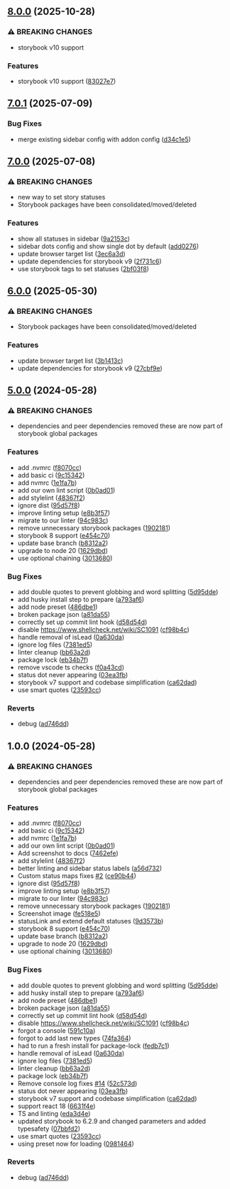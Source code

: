 ## [8.0.0](https://github.com/etchteam/storybook-addon-status/compare/v7.0.1...v8.0.0) (2025-10-28)


### ⚠ BREAKING CHANGES

* storybook v10 support

### Features

* storybook v10 support ([83027e7](https://github.com/etchteam/storybook-addon-status/commit/83027e7045c4dad89d2702ffb61deae6015a8779))

## [7.0.1](https://github.com/etchteam/storybook-addon-status/compare/v7.0.0...v7.0.1) (2025-07-09)


### Bug Fixes

* merge existing sidebar config with addon config ([d34c1e5](https://github.com/etchteam/storybook-addon-status/commit/d34c1e5c1ac679e613a69dca5690ce23c07d3bb0))

## [7.0.0](https://github.com/etchteam/storybook-addon-status/compare/v6.0.0...v7.0.0) (2025-07-08)


### ⚠ BREAKING CHANGES

* new way to set story statuses
* Storybook packages have been consolidated/moved/deleted

### Features

* show all statuses in sidebar ([9a2153c](https://github.com/etchteam/storybook-addon-status/commit/9a2153c0d5d3a55b81f099d5d8071c059f78cadb))
* sidebar dots config and show single dot by default ([add0276](https://github.com/etchteam/storybook-addon-status/commit/add0276203336d0d36730c6c60b21ad9939e7eeb))
* update browser target list ([3ec6a3d](https://github.com/etchteam/storybook-addon-status/commit/3ec6a3d12de2ffaf13c68a3bad31a2a46ff90675))
* update dependencies for storybook v9 ([2f731c6](https://github.com/etchteam/storybook-addon-status/commit/2f731c6885a221121305b55cdedd82f24981291d))
* use storybook tags to set statuses ([2bf03f8](https://github.com/etchteam/storybook-addon-status/commit/2bf03f8d441bcb3534bed60d1eb864f13e3aa7a5))

## [6.0.0](https://github.com/etchteam/storybook-addon-status/compare/v5.0.0...v6.0.0) (2025-05-30)


### ⚠ BREAKING CHANGES

* Storybook packages have been consolidated/moved/deleted

### Features

* update browser target list ([3b1413c](https://github.com/etchteam/storybook-addon-status/commit/3b1413c6546e4a15ad6d68eccb4231ce0a2baadd))
* update dependencies for storybook v9 ([27cbf9e](https://github.com/etchteam/storybook-addon-status/commit/27cbf9ee599949c2a2cac53e7b4a71a63887aed4))

## [5.0.0](https://github.com/etchteam/storybook-addon-status/compare/v4.2.2...v5.0.0) (2024-05-28)


### ⚠ BREAKING CHANGES

* dependencies and peer dependencies removed
these are now part of storybook global packages

### Features

* add .nvmrc ([f8070cc](https://github.com/etchteam/storybook-addon-status/commit/f8070ccb8746e8649b9f414fa401d011798b404f))
* add basic ci ([9c15342](https://github.com/etchteam/storybook-addon-status/commit/9c1534226d35078cf7d0e461edbb4c866fcf448d))
* add nvmrc ([1e1fa7b](https://github.com/etchteam/storybook-addon-status/commit/1e1fa7b306007ffadf3bf96bb58b974086fe1163))
* add our own lint script ([0b0ad01](https://github.com/etchteam/storybook-addon-status/commit/0b0ad0137fbe76cbff95e8026e546712a5c9a6b1))
* add stylelint ([48367f2](https://github.com/etchteam/storybook-addon-status/commit/48367f2ea4644342400b0bdc1c4acbb49972bf4b))
* ignore dist ([95d57f8](https://github.com/etchteam/storybook-addon-status/commit/95d57f8b78039aa4a9257173157fd258d3cd2e17))
* improve linting setup ([e8b3f57](https://github.com/etchteam/storybook-addon-status/commit/e8b3f57b9500d7ecc0050cdf9f1edd75903e6259))
* migrate to our linter ([94c983c](https://github.com/etchteam/storybook-addon-status/commit/94c983c450e80e2fbd8e35193381f021252928eb))
* remove unnecessary storybook packages ([1902181](https://github.com/etchteam/storybook-addon-status/commit/1902181ab21600861a08711df38ad723255a8b9d))
* storybook 8 support ([e454c70](https://github.com/etchteam/storybook-addon-status/commit/e454c708a672915697dc88a0acff00c0454ca19c))
* update base branch ([b8312a2](https://github.com/etchteam/storybook-addon-status/commit/b8312a2351bb2b4cb595a4108755ae4679a0c516))
* upgrade to node 20 ([1629dbd](https://github.com/etchteam/storybook-addon-status/commit/1629dbdf5fb9ddd08812341746b7ddd4e7c1d448))
* use optional chaining ([3013680](https://github.com/etchteam/storybook-addon-status/commit/3013680babeb1328dda4482ec1e03568a0304bab))


### Bug Fixes

* add double quotes to prevent globbing and word splitting ([5d95dde](https://github.com/etchteam/storybook-addon-status/commit/5d95ddea4d8d979062e5adb7a8217564e9ca8e33))
* add husky install step to prepare ([a793af6](https://github.com/etchteam/storybook-addon-status/commit/a793af6798de9af569feb9f6777cb6aeebebb5c3))
* add node preset ([486dbe1](https://github.com/etchteam/storybook-addon-status/commit/486dbe1ee1634b1ce2108ad0ddc419e2157eb171))
* broken package json ([a81da55](https://github.com/etchteam/storybook-addon-status/commit/a81da55f89c8765e3eb58047807f1f6929fad79d))
* correctly set up commit lint hook ([d58d54d](https://github.com/etchteam/storybook-addon-status/commit/d58d54d0ac4842e97c7dc5ee2c053d26930d8d4a))
* disable https://www.shellcheck.net/wiki/SC1091 ([cf98b4c](https://github.com/etchteam/storybook-addon-status/commit/cf98b4c9e5b42839dba71b115d395304998f6213))
* handle removal of isLead ([0a630da](https://github.com/etchteam/storybook-addon-status/commit/0a630da8c3a11dc8a98a78a21ce5ee2096a2b8d6))
* ignore log files ([7381ed5](https://github.com/etchteam/storybook-addon-status/commit/7381ed58998c4a259a615d984c2cfd83c8f94e7f))
* linter cleanup ([bb63a2d](https://github.com/etchteam/storybook-addon-status/commit/bb63a2dfccfe3c27fb471f4c858031f2f48416cb))
* package lock ([eb34b7f](https://github.com/etchteam/storybook-addon-status/commit/eb34b7f58b7d307fffb8c00d7ce18c7e3ae3084d))
* remove vscode ts checks ([f0a43cd](https://github.com/etchteam/storybook-addon-status/commit/f0a43cd21bcff3409629b3e0c9e6d1f34d38bce3))
* status dot never appearing ([03ea3fb](https://github.com/etchteam/storybook-addon-status/commit/03ea3fbe9500486df8a2ab16987975e54591b466))
* storybook v7 support and codebase simplification ([ca62dad](https://github.com/etchteam/storybook-addon-status/commit/ca62dadd9973a2a455399bc6ccfb9aeb401ff96e))
* use smart quotes ([23593cc](https://github.com/etchteam/storybook-addon-status/commit/23593cc71100ba90c9dab7972c431ffaa300db2a))


### Reverts

* debug ([ad746dd](https://github.com/etchteam/storybook-addon-status/commit/ad746ddcb45947a3f138ef33bc9bee96dd502db3))

## 1.0.0 (2024-05-28)


### ⚠ BREAKING CHANGES

* dependencies and peer dependencies removed
these are now part of storybook global packages

### Features

* add .nvmrc ([f8070cc](https://github.com/etchteam/storybook-addon-status/commit/f8070ccb8746e8649b9f414fa401d011798b404f))
* add basic ci ([9c15342](https://github.com/etchteam/storybook-addon-status/commit/9c1534226d35078cf7d0e461edbb4c866fcf448d))
* add nvmrc ([1e1fa7b](https://github.com/etchteam/storybook-addon-status/commit/1e1fa7b306007ffadf3bf96bb58b974086fe1163))
* add our own lint script ([0b0ad01](https://github.com/etchteam/storybook-addon-status/commit/0b0ad0137fbe76cbff95e8026e546712a5c9a6b1))
* Add screenshot to docs ([7462efe](https://github.com/etchteam/storybook-addon-status/commit/7462efea5c308539433d1df37f39fbae9c7de3fc))
* add stylelint ([48367f2](https://github.com/etchteam/storybook-addon-status/commit/48367f2ea4644342400b0bdc1c4acbb49972bf4b))
* better linting and sidebar status labels ([a56d732](https://github.com/etchteam/storybook-addon-status/commit/a56d7320a0e5538ee99293006979643f7c5b0c86))
* Custom status maps fixes [#2](https://github.com/etchteam/storybook-addon-status/issues/2) ([ce90b44](https://github.com/etchteam/storybook-addon-status/commit/ce90b44b7dc0e64f38ac0fdb8d9fc5c8f758161f))
* ignore dist ([95d57f8](https://github.com/etchteam/storybook-addon-status/commit/95d57f8b78039aa4a9257173157fd258d3cd2e17))
* improve linting setup ([e8b3f57](https://github.com/etchteam/storybook-addon-status/commit/e8b3f57b9500d7ecc0050cdf9f1edd75903e6259))
* migrate to our linter ([94c983c](https://github.com/etchteam/storybook-addon-status/commit/94c983c450e80e2fbd8e35193381f021252928eb))
* remove unnecessary storybook packages ([1902181](https://github.com/etchteam/storybook-addon-status/commit/1902181ab21600861a08711df38ad723255a8b9d))
* Screenshot image ([fe518e5](https://github.com/etchteam/storybook-addon-status/commit/fe518e5865e4bd4998f12bae6d7d85249d393e27))
* statusLink and extend default statuses ([9d3573b](https://github.com/etchteam/storybook-addon-status/commit/9d3573b8250b0ea3f4ad6fc73327c3726c963748))
* storybook 8 support ([e454c70](https://github.com/etchteam/storybook-addon-status/commit/e454c708a672915697dc88a0acff00c0454ca19c))
* update base branch ([b8312a2](https://github.com/etchteam/storybook-addon-status/commit/b8312a2351bb2b4cb595a4108755ae4679a0c516))
* upgrade to node 20 ([1629dbd](https://github.com/etchteam/storybook-addon-status/commit/1629dbdf5fb9ddd08812341746b7ddd4e7c1d448))
* use optional chaining ([3013680](https://github.com/etchteam/storybook-addon-status/commit/3013680babeb1328dda4482ec1e03568a0304bab))


### Bug Fixes

* add double quotes to prevent globbing and word splitting ([5d95dde](https://github.com/etchteam/storybook-addon-status/commit/5d95ddea4d8d979062e5adb7a8217564e9ca8e33))
* add husky install step to prepare ([a793af6](https://github.com/etchteam/storybook-addon-status/commit/a793af6798de9af569feb9f6777cb6aeebebb5c3))
* add node preset ([486dbe1](https://github.com/etchteam/storybook-addon-status/commit/486dbe1ee1634b1ce2108ad0ddc419e2157eb171))
* broken package json ([a81da55](https://github.com/etchteam/storybook-addon-status/commit/a81da55f89c8765e3eb58047807f1f6929fad79d))
* correctly set up commit lint hook ([d58d54d](https://github.com/etchteam/storybook-addon-status/commit/d58d54d0ac4842e97c7dc5ee2c053d26930d8d4a))
* disable https://www.shellcheck.net/wiki/SC1091 ([cf98b4c](https://github.com/etchteam/storybook-addon-status/commit/cf98b4c9e5b42839dba71b115d395304998f6213))
* forgot a console ([591c10a](https://github.com/etchteam/storybook-addon-status/commit/591c10ad1ba13910490e0a63811efbf8fcebe0f3))
* forgot to add last new types ([74fa364](https://github.com/etchteam/storybook-addon-status/commit/74fa36499e6977432b2bc799b1e4818b8a28b189))
* had to run a fresh install for package-lock ([fedb7c1](https://github.com/etchteam/storybook-addon-status/commit/fedb7c155637caf7adfd72bd36f934fdc23af6a9))
* handle removal of isLead ([0a630da](https://github.com/etchteam/storybook-addon-status/commit/0a630da8c3a11dc8a98a78a21ce5ee2096a2b8d6))
* ignore log files ([7381ed5](https://github.com/etchteam/storybook-addon-status/commit/7381ed58998c4a259a615d984c2cfd83c8f94e7f))
* linter cleanup ([bb63a2d](https://github.com/etchteam/storybook-addon-status/commit/bb63a2dfccfe3c27fb471f4c858031f2f48416cb))
* package lock ([eb34b7f](https://github.com/etchteam/storybook-addon-status/commit/eb34b7f58b7d307fffb8c00d7ce18c7e3ae3084d))
* Remove console log fixes [#14](https://github.com/etchteam/storybook-addon-status/issues/14) ([52c573d](https://github.com/etchteam/storybook-addon-status/commit/52c573de0453dca8113fca62f62426e3642fe775))
* status dot never appearing ([03ea3fb](https://github.com/etchteam/storybook-addon-status/commit/03ea3fbe9500486df8a2ab16987975e54591b466))
* storybook v7 support and codebase simplification ([ca62dad](https://github.com/etchteam/storybook-addon-status/commit/ca62dadd9973a2a455399bc6ccfb9aeb401ff96e))
* support react 18 ([6631f4e](https://github.com/etchteam/storybook-addon-status/commit/6631f4eb417c379edfaf296573d27a60ce16e5e9))
* TS and linting ([eda3d4e](https://github.com/etchteam/storybook-addon-status/commit/eda3d4ead600d9e4efde0f35d23334cd554c82a4))
* updated storybook to 6.2.9 and changed parameters and added typesafety ([07bbfd2](https://github.com/etchteam/storybook-addon-status/commit/07bbfd23f81c2a6aba2d6870f23914718de75a0c))
* use smart quotes ([23593cc](https://github.com/etchteam/storybook-addon-status/commit/23593cc71100ba90c9dab7972c431ffaa300db2a))
* using preset now for loading ([0981464](https://github.com/etchteam/storybook-addon-status/commit/0981464123bd14936e9a3428fc6ea2049974a141))


### Reverts

* debug ([ad746dd](https://github.com/etchteam/storybook-addon-status/commit/ad746ddcb45947a3f138ef33bc9bee96dd502db3))
